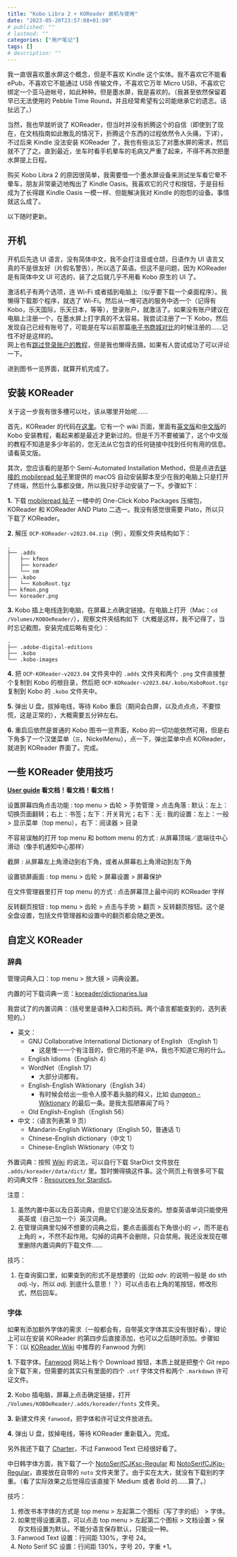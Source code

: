```yaml
---
title: "Kobo Libra 2 + KOReader 装机与使用"
date: "2023-05-20T23:57:08+01:00"
# published: ""
# lastmod: ""
categories: ["用户笔记"]
tags: []
# description: ""
---
```


我一直很喜欢墨水屏这个概念，但是不喜欢 Kindle 这个实体。我不喜欢它不能看 ePub，不喜欢它不能通过 USB 传输文件，不喜欢它万年 Micro USB，不喜欢它绑定一个亚马逊帐号，如此种种。但是墨水屏，我是喜欢的。（我甚至依然保留着早已无法使用的 Pebble Time Round，并且经常希望有公司能继承它的遗志。话扯远了。）

当然，我也早就听说了 KOReader，但当时并没有折腾这个的自信（即使到了现在，在文档指南如此散乱的情况下，折腾这个东西的过程依然令人头痛，下详），不过后来 Kindle 没法安装 KOReader 了，我也有些淡忘了对墨水屏的需求，然后就不了了之。直到最近，坐车时看手机晕车的毛病又严重了起来，不得不再次把墨水屏提上日程。

购买 Kobo Libra 2 的原因很简单，我需要借一个墨水屏设备来测试坐车看它晕不晕车，朋友非常豪迈地掏出了 Kindle Oasis。我喜欢它的尺寸和按钮，于是目标成为了长得跟 Kindle Oasis 一模一样、但能解决我对 Kindle 的抱怨的设备。事情就这么成了。

以下随时更新。


## 开机

开机后先选 UI 语言，没有简体中文，我不会打注音或仓颉，日语作为 UI 语言又真的不是很友好（片假名警告），所以选了英语。但这不是问题，因为 KOReader 是有简体中文 UI 可选的，装了之后就几乎不用看 Kobo 原生的 UI 了。

激活机子有两个选项，连 Wi-Fi 或者插到电脑上（似乎要下载一个桌面程序）。我懒得下载那个程序，就选了 Wi-Fi。然后从一堆可选的服务中选一个（记得有 Kobo，乐天国际，乐天日本，等等），登录账户，就激活了。如果没有账户建议在电脑上注册一个，在墨水屏上打字真的不太容易。我尝试注册了一下 Kobo，然后发现自己已经有账号了，可能是在写以前那篇[电子书商城对比](/posts/2019-06-20-globalise-your-digital-reading-life/)的时候注册的……记性不好是这样的。  
网上也有[跳过登录账户的教程](https://www.reddit.com/r/kobo/comments/mt2f30/how_to_bypass_account_setup/)，但是我也懒得去搞，如果有人尝试成功了可以评论一下。

进到图书一览界面，就算开机完成了。


## 安装 KOReader

关于这一步我有很多槽可以吐，该从哪里开始呢……

首先，KOReader 的代码在[这里](https://github.com/koreader/koreader)。它有一个 wiki 页面，里面有[英文版](https://github.com/koreader/koreader/wiki/Installation-on-Kobo-devices)和[中文版](https://github.com/koreader/koreader/wiki/%E5%A6%82%E4%BD%95%E5%9C%A8Kobo%E4%B8%8A%E5%AE%89%E8%A3%85KOReader)的 Kobo 安装教程，看起来都是最近才更新过的。但是千万不要被骗了，这个中文版的教程不知道是多少年前的，您无法从它包含的任何链接中找到任何有用的信息。请看英文版。

其次，您应该看的是那个 Semi-Automated Installation Method，但是点进去[链接的 mobileread 帖子](https://www.mobileread.com/forums/showthread.php?t=314220)里提供的 macOS 自动安装脚本至少在我的电脑上只是打开了终端，然后什么事都没做，所以我只好手动安装了一下。步骤如下：

**1\.** 下载 [mobileread 帖子](https://www.mobileread.com/forums/showthread.php?t=314220) 一楼中的 One-Click Kobo Packages 压缩包，KOReader 和 KOReader AND Plato 二选一。我没有感觉很需要 Plato，所以只下载了 KOReader。

**2\.** 解压 `OCP-KOReader-v2023.04.zip`（例），观察文件夹结构如下：

```text
.
├── .adds
│   ├── kfmon
│   ├── koreader
│   └── nm
├── .kobo
│   └── KoboRoot.tgz
├── kfmon.png
└── koreader.png
```

**3\.** Kobo 插上电线连到电脑，在屏幕上点确定链接。在电脑上打开（Mac：`cd /Volumes/KOBOeReader/`），观察文件夹结构如下（大概是这样，我不记得了，当时忘记截图，安装完成后略有变化）：

```text
.
├── .adobe-digital-editions
├── .kobo
└── .kobo-images
```

**4\.** 把 `OCP-KOReader-v2023.04` 文件夹中的 `.adds` 文件夹和两个 `.png` 文件直接整个复制到 Kobo 的根目录，然后把 `OCP-KOReader-v2023.04/.kobo/KoboRoot.tgz` 复制到 Kobo 的 `.kobo` 文件夹中。

**5\.** 弹出 U 盘，拔掉电线，等待 Kobo 重启（期间会白屏，以及点点点，不要惊慌，这是正常的），大概需要五分钟左右。

**6\.** 重启后依然是普通的 Kobo 图书一览界面，Kobo 的一切功能依然可用，但是右下角多了一个汉堡菜单（`☰`，NickelMenu），点一下，弹出菜单中点 KOReader，就进到 KOReader 界面了。完成。


## 一些 KOReader 使用技巧

**[User guide](http://koreader.rocks/koreader-user-guide.pdf) 看文档！看文档！看文档！**

设置屏幕四角点击功能
: top menu > 齿轮 > 手势管理 > 点击角落
: 默认：左上：切换页面翻转；右上：书签；左下：开关背光；右下：无
: 我的设置：左上：一般 > 显示菜单（top menu），右下：阅读器 > 目录

不容易误触的打开 top menu 和 bottom menu 的方式
: 从屏幕顶端／底端往中心滑动（像手机通知中心那样）

截屏
: 从屏幕左上角滑动到右下角，或者从屏幕右上角滑动到左下角

设置锁屏画面
: top menu > 齿轮 > 屏幕设置 > 屏幕保护

在文件管理器里打开 top menu 的方式
: 点击屏幕顶上最中间的 KOReader 字样

反转翻页按钮
: top menu > 齿轮 > 点击与手势 > 翻页 > 反转翻页按钮。这个是全盘设置，包括文件管理器和设置中的翻页都会随之更改。


## 自定义 KOReader

### 辞典

管理词典入口：top menu > 放大镜 > 词典设置。

内置的可下载词典一览：[koreader/dictionaries.lua ](https://github.com/koreader/koreader/blob/master/frontend/ui/data/dictionaries.lua)

我尝试了的内置词典：（括号里是语种入口和页码。两个语言都能查到的，选列表短的。）

- 英文：
    + GNU Collaborative International Dictionary of English （English 1）
        * 这是惟一一个有注音的，但它用的不是 IPA，我也不知道它用的什么。
    + English Idioms（English 4）
    + WordNet（English 17）
        * 大部分词都有。
    + English-English Wiktionary（English 34）
        * 有时候会给出一些令人摸不着头脑的释义，比如 [dungeon - Wiktionary](https://en.wiktionary.org/wiki/dungeon) 的最后一条。是我太孤陋寡闻了吗？
    + Old English-English（English 56）
- 中文：（语言列表第 9 页）
    + Mandarin-English Wiktionary（English 50，普通话 1）
    + Chinese-English dictionary（中文 1）
    + Chinese-English Wiktionary（中文 1）

<!-- - 日文：（语言列表第 15 页）
    + JMdict Japanese-English dictionary（日文 1）
    + Japanese-English Wiktionary（日文 1） -->

外置词典：按照 [Wiki](https://github.com/koreader/koreader/wiki/Dictionary-support) 的说法，可以自行下载 StarDict 文件放在 `.adds/koreader/data/dict/` 里。暂时懒得搞这件事。这个网页上有很多可下载的词典文件：[Resources for Stardict](https://kdr2.com/resource/stardict.html)。

注意：

1. 虽然内置中英以及日英词典，但是它们是没法反查的。想查英语单词只能使用英英或（自己加一个）英汉词典。
2. 在管理词典里勾掉不想要的词典之后，要点击画面右下角很小的 ✓，而不是右上角的 ×，不然不起作用。勾掉的词典不会删除，只会禁用。我还没发现在哪里删除内置词典的下载文件……

技巧：

1. 在查询窗口里，如果查到的形式不是想要的（比如 *adv.* 的说明一般是 do sth *adj.*-ly，所以 *adj.* 到底什么意思！？）可以点击右上角的笔按钮，修改形式，然后回车。


### 字体

如果有添加额外字体的需求（一般都会有，自带英文字体其实没有很好看），理论上可以在安装 KOReader 的第四步后直接添加，也可以之后随时添加。步骤如下：（以 [KOReader Wiki](https://github.com/koreader/koreader/wiki/Fonts) 中推荐的 Fanwood 为例）

**1\.** 下载字体。[Fanwood](https://www.theleagueofmoveabletype.com/fanwood) 网站上有个 Download 按钮，本质上就是把整个 Git repo 全下载下来，但需要的其实只有里面的四个 `.otf` 字体文件和两个 `.markdown` 许可证文件。

**2\.** Kobo 插电脑，屏幕上点击确定链接，打开 `/Volumes/KOBOeReader/.adds/koreader/fonts` 文件夹。

**3\.** 新建文件夹 `fanwood`，把字体和许可证文件放进去。

**4\.** 弹出 U 盘，拔掉电线，等待 KOReader 重新载入。完成。

另外我还下载了 [Charter](https://practicaltypography.com/charter.html)，不过 Fanwood Text 已经很好看了。

中日韩字体方面，我下载了一个 [NotoSerifCJKsc-Regular](https://github.com/notofonts/noto-cjk/blob/main/Serif/OTF/SimplifiedChinese/NotoSerifCJKsc-Regular.otf) 和 [NotoSerifCJKjp-Regular](https://github.com/notofonts/noto-cjk/blob/main/Serif/OTF/Japanese/NotoSerifCJKjp-Regular.otf)，直接放在自带的 `noto` 文件夹里了。由于实在太大，就没有下载别的字重。（看了实际效果之后觉得应该直接下 Medium 或者 Bold 的……算了。）

技巧：

1. 修改书本字体的方式是 top menu > 左起第二个图标（写了字的纸） > 字体。
1. 如果觉得设置满意，可以点击 top menu > 左起第二个图标 > 文档设置 > 保存文档设置为默认。不能分语言保存默认，只能设一种。
1. Fanwood Text 设置：行间距 130%，字号 24。
2. Noto Serif SC 设置：行间距 130%，字号 20，字重 +1。


<!-- 
### 反转翻页按钮

[koreader/page_turns.lua at 919d67656d35b7ac8cab2f581a47b74fd4ffb297 · koreader/koreader](https://github.com/koreader/koreader/blob/919d67656d35b7ac8cab2f581a47b74fd4ffb297/frontend/ui/elements/page_turns.lua#L122)

`G_reader_settings` -> `inverse_reading_order`

或者

[Keymapping · koreader/koreader Wiki](https://github.com/koreader/koreader/wiki/Keymapping)

Make file `koreader/settings/event_map.lua` with:

```lua
return {
            [194] = "RPgBack",
            [193] = "RPgFwd",
 }
```
 -->
